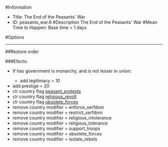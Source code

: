 #Information
 - Title: The End of the Peasants' War
 - ID: peasants_war.6
#Description
The End of the Peasants' War
#Mean Time to Happen:
Base time = 1 days

#Options

___
##Restore order

###Efects:<ul><li>If has government is monarchy, and  is not lesser in union:</li><ul><li>add legitimacy = 10</li></ul><li>add prestige = 20</li><li>clr country flag [peasant_protests](../flags/peasant_protests.md)</li><li>clr country flag [religious_revolt](../flags/religious_revolt.md)</li><li>clr country flag [obsolete_forces](../flags/obsolete_forces.md)</li><li>remove country modifier = enforce_serfdom</li><li>remove country modifier = restrict_serfdom</li><li>remove country modifier = religious_intolerance</li><li>remove country modifier = religious_tolerance</li><li>remove country modifier = support_troops</li><li>remove country modifier = obsolete_forces</li><li>remove country modifier = isolate_rebels</li></ul>
